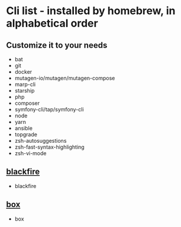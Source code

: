 # Cli list - installed by homebrew, in alphabetical order
## Customize it to your needs

- bat
- git
- docker
- mutagen-io/mutagen/mutagen-compose
- marp-cli
- starship
- php
- composer
- symfony-cli/tap/symfony-cli
- node
- yarn
- ansible
- topgrade
- zsh-autosuggestions
- zsh-fast-syntax-highlighting
- zsh-vi-mode

## [blackfire](tap.md#blackfire)
- blackfire

## [box](tap.md#box)
- box

